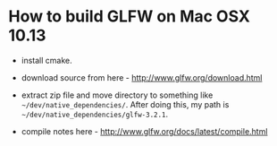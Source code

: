 # How to build GLFW on Mac OSX 10.13

- install cmake.
- download source from here - http://www.glfw.org/download.html
- extract zip file and move directory to something like `~/dev/native_dependencies/`.  After doing this, my path is `~/dev/native_dependencies/glfw-3.2.1`.


- compile notes here - http://www.glfw.org/docs/latest/compile.html
